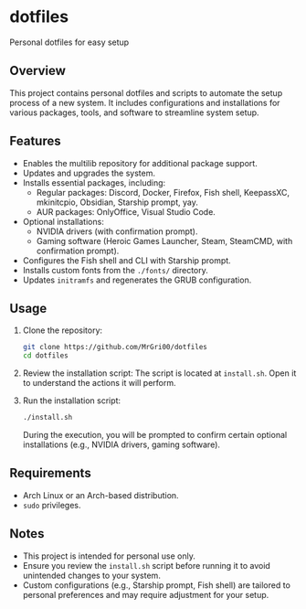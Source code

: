 # dotfiles

Personal dotfiles for easy setup

## Overview

This project contains personal dotfiles and scripts to automate the setup process of a new system. It includes configurations and installations for various packages, tools, and software to streamline system setup.

## Features

- Enables the multilib repository for additional package support.
- Updates and upgrades the system.
- Installs essential packages, including:
  - Regular packages: Discord, Docker, Firefox, Fish shell, KeepassXC, mkinitcpio, Obsidian, Starship prompt, yay.
  - AUR packages: OnlyOffice, Visual Studio Code.
- Optional installations:
  - NVIDIA drivers (with confirmation prompt).
  - Gaming software (Heroic Games Launcher, Steam, SteamCMD, with confirmation prompt).
- Configures the Fish shell and CLI with Starship prompt.
- Installs custom fonts from the `./fonts/` directory.
- Updates `initramfs` and regenerates the GRUB configuration.

## Usage

1. Clone the repository:
    ```sh
    git clone https://github.com/MrGri00/dotfiles
    cd dotfiles
    ```

2. Review the installation script:
    The script is located at `install.sh`. Open it to understand the actions it will perform.

3. Run the installation script:
    ```sh
    ./install.sh
    ```

    During the execution, you will be prompted to confirm certain optional installations (e.g., NVIDIA drivers, gaming software).

## Requirements

- Arch Linux or an Arch-based distribution.
- `sudo` privileges.

## Notes

- This project is intended for personal use only.
- Ensure you review the `install.sh` script before running it to avoid unintended changes to your system.
- Custom configurations (e.g., Starship prompt, Fish shell) are tailored to personal preferences and may require adjustment for your setup.
